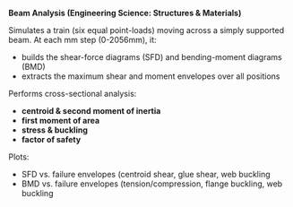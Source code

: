 **Beam Analysis (Engineering Science: Structures & Materials)**

Simulates a train (six equal point-loads) moving across a simply supported beam. 
At each mm step (0-2056mm), it:

  - builds the shear-force diagrams (SFD) and bending-moment diagrams (BMD)
  - extracts the maximum shear and moment envelopes over all positions 

Performs cross-sectional analysis:

  - **centroid & second moment of inertia**
  - **first moment of area**
  - **stress & buckling**
  - **factor of safety**

Plots:

  - SFD vs. failure envelopes (centroid shear, glue shear, web buckling
  - BMD vs. failure envelopes (tension/compression, flange buckling, web buckling
